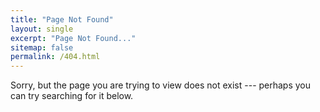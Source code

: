 ```yaml
---
title: "Page Not Found"
layout: single
excerpt: "Page Not Found..."
sitemap: false
permalink: /404.html
---
```


Sorry, but the page you are trying to view does not exist --- perhaps you can try searching for it below. 

<script type="text/javascript">
  var GOOG_FIXURL_LANG = 'en';
  var GOOG_FIXURL_SITE = '{{ site.url }}'
</script>
<script type="text/javascript"
  src="//linkhelp.clients.google.com/tbproxy/lh/wm/fixurl.js">
</script>

